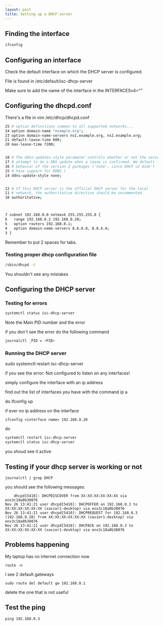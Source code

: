 ```yaml
---
layout: post
title: Setting up a DHCP server
---
```



## Finding the interface
```bash
ifconfig
```


## Configuring an interface

Check the default interface on which the DHCP server is configured.

File is found in /etc/default/isc-dhcp-server

Make sure to add the name of the interface in the INTERFACESv4=""



## Configuring the dhcpd.conf

There's a file in vim /etc/dhcp/dhcpd.conf

```bash
25 # option definitions common to all supported networks...
24 option domain-name "example.org";
23 option domain-name-servers ns1.example.org, ns2.example.org;
21 default-lease-time 600;
20 max-lease-time 7200;


18 # The ddns-updates-style parameter controls whether or not the server will
17 # attempt to do a DNS update when a lease is confirmed. We default to the
16 # behavior of the version 2 packages ('none', since DHCP v2 didn't
15 # have support for DDNS.)
14 ddns-update-style none;


12 # If this DHCP server is the official DHCP server for the local
11 # network, the authoritative directive should be uncommented.
10 authoritative;



7 subnet 192.168.0.0 netmask 255.255.255.0 {
6   range 192.168.0.2 192.168.0.20;
5   option routers 192.168.0.1;
4   option domain-name-servers 8.8.8.8, 8.8.4.4;
3 }
```



Remember to put 2 spaces for tabs.


### Testing proper dhcp configuration file

```bash
/sbin/dhcpd -t
```

You shouldn't see any mistakes

## Configuring the DHCP server

### Testing for errors

```bash
systemctl status isc-dhcp-server
```

Note the Main PID number and the error

if you don't see the error do the following command

```bash
journalctl _PID = <PID>
```
### Running the DHCP server 

sudo systemctl restart isc-dhcp-server
    
if you see the error: Not configured to listen on any interfaces!

simply configure the interface with an ip address
    
find out the list of interfaces you have with the command ip a
    
do ifconfig <interface name> up
    
    
if ever no ip address on the interface 

    ifconfig <interface name> 192.168.0.20
    
    

    
do 
```bash
systemctl restart isc-dhcp-server
systemctl status isc-dhcp-server
```  
you shoud see it active
    
## Testing if your dhcp server is working or not
    
    journalctl | grep DHCP
    
you should see the following messages:
    
        dhcpd[5410]: DHCPDISCOVER from XX:XX:XX:XX:XX:XX via enx3c18a0b38076
    Nov 26 13:41:21 user dhcpd[5410]: DHCPOFFER on 192.168.0.3 to XX:XX:XX:XX:XX:XX (xavier1-desktop) via enx3c18a0b38076
    Nov 26 13:41:21 user dhcpd[5410]: DHCPREQUEST for 192.168.0.3 (192.168.0.20) from XX:XX:XX:XX:XX:XX (xavier1-desktop) via enx3c18a0b38076
    Nov 26 13:41:21 user dhcpd[5410]: DHCPACK on 192.168.0.3 to XX:XX:XX:XX:XX:XX (xavier1-desktop) via enx3c18a0b38076


    
    
    
## Problems happening
    
My laptop has no internet connection now
    
    route -n 
    
I see 2 default gateways
    
    sudo route del default gw 192.168.0.1

    
delete the one that is not useful
    
    
## Test the ping 
    
    ping 192.168.0.3
    